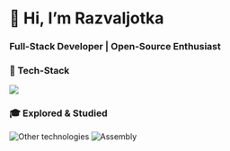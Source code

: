 # 👋 Hi, I’m Razvaljotka  
### **Full-Stack Developer | Open-Source Enthusiast**  

### **🚀 Tech-Stack**
<p>
  <img src="https://skillicons.dev/icons?i=html,css,js,ts,vite,react,nextjs,python,mysql,postgresql&theme=dark&perline=7" />
</p>

### **🎓 Explored & Studied**
<p>
  <img src="https://skillicons.dev/icons?i=c,cs,cpp,java,angular,go&theme=light" alt="Other technologies" />
  <img src="https://img.shields.io/badge/Assembly-8E0E0E?logo=asm&logoColor=white&style=for-the-badge" alt="Assembly" />
</p>

<!--
### **🔥 GitHub Stats**  
![Your GitHub Stats](https://github-readme-stats.vercel.app/api?username=Razvaljotka&show_icons=true&theme=radical)  
-->
